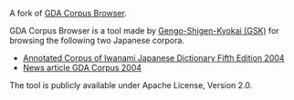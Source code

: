A fork of [GDA Corpus Browser](http://www.gsk.or.jp/catalog/gsk2011-a/).

GDA Corpus Browser is a tool made by [Gengo-Shigen-Kyokai (GSK)](http://www.gsk.or.jp/en/) for browsing the following two Japanese corpora.

+ [Annotated Corpus of Iwanami Japanese Dictionary Fifth Edition 2004](http://www.gsk.or.jp/en/catalog/gsk2010-a/)
+ [News article GDA Corpus 2004](http://www.gsk.or.jp/en/catalog/gsk2009-b/)

The tool is publicly available under Apache License, Version 2.0.

